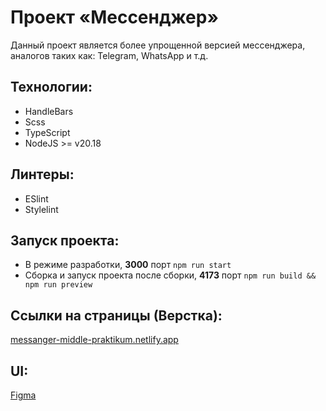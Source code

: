 # Проект «Мессенджер»
Данный проект является более упрощенной версией мессенджера, аналогов таких как: Telegram, WhatsApp и т.д.

## Технологии:
- HandleBars
- Scss
- TypeScript
- NodeJS >= v20.18

## Линтеры:
- ESlint
- Stylelint

## Запуск проекта:
- В режиме разработки, __3000__ порт ``` npm run start ```
- Сборка и запуск проекта после сборки, __4173__ порт ``` npm run build && npm run preview ```

## Ссылки на страницы (Верстка):
[messanger-middle-praktikum.netlify.app](https://messanger-middle-praktikum.netlify.app/)

## UI:
[Figma](https://www.figma.com/design/1MlsG3mHcikkIAy38tXtPx/Chat_external_link-(Copy)?node-id=12-80&t=KXoIFN5bXVEOArqc-0)





